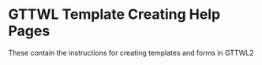 GTTWL Template Creating Help Pages
==========

These contain the instructions for creating templates and forms in GTTWL2
